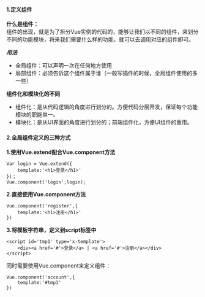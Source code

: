 #### 1.定义组件
**什么是组件：**      
组件的出现，就是为了拆分Vue实例的代码的，能够让我们以不同的组件，来划分不同的功能模块，将来我们需要什么样的功能，就可以去调用对应的组件即可。 

***用法***
* 全局组件：可以声明一次在任何地方使用
* 局部组件：必须告诉这个组件属于谁（一般写插件的时候，全局组件使用的多一些）

**组件化和模块化的不同**
+ 组件化：是从代码逻辑的角度进行划分的。方便代码分层开发，保证每个功能模块的职能单一。
+ 模块化：是从UI界面的角度进行划分的；前端组件化，方便UI组件的重用。

#### 2.全局组件定义的三种方式
**1.使用Vue.extend配合Vue.component方法**
```
Var login = Vue.extend({
    template:'<h1>登录</h1>'
})；
Vue.component('login',login);
```
**2.直接使用Vue.component方法**
```
Vue.component('register',{
    template:'<h1>注册</h1>'
})
```
**3.将模板字符串，定义到script标签中**
```
<script id='tmp1' type='x-template'>
    <div><a href='#'>登录</a> | <a href='#'>注册</a></div>
</script>
```
同时需要使用Vue.component来定义组件：
```
Vue.component('account',{
    template:'#tmp1'
})
```
